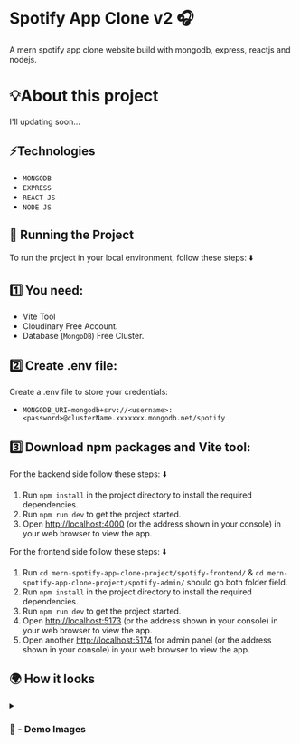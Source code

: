 # Spotify App Clone v2 🎧
A mern spotify app clone website build with mongodb, express, reactjs and nodejs.

# 💡About this project 

I'll updating soon...

## ⚡Technologies
* `MONGODB`
* `EXPRESS`
* `REACT JS`
* `NODE JS`

## 🚦 Running the Project

To run the project in your local environment, follow these steps: ⬇️

## 1️⃣ You need: 

- Vite Tool
- Cloudinary Free Account.
- Database (`MongoDB`) Free Cluster.

## 2️⃣ Create .env file:

Create a .env file to store your credentials:

- `MONGODB_URI=mongodb+srv://<username>:<password>@clusterName.xxxxxxx.mongodb.net/spotify`

## 3️⃣ Download npm packages and Vite tool:

For the backend side follow these steps: ⬇️

1. Run `npm install` in the project directory to install the required dependencies.
2. Run `npm run dev` to get the project started.
3. Open [http://localhost:4000](http://localhost:4000) (or the address shown in your console) in your web browser to view the app.

For the frontend side follow these steps: ⬇️

1. Run `cd mern-spotify-app-clone-project/spotify-frontend/` & `cd mern-spotify-app-clone-project/spotify-admin/` should go both folder field.
2. Run `npm install` in the project directory to install the required dependencies.
3. Run `npm run dev` to get the project started.
4. Open [http://localhost:5173](http://localhost:5173) (or the address shown in your console) in your web browser to view the app.
5. Open another [http://localhost:5174](http://localhost:5174) for admin panel (or the address shown in your console) in your web browser to view the app.

## 🌍 How it looks

<details>
<summary><h3> 📸 - Demo Images </h3></summary>


<img src='https://github.com/user-attachments/assets/668258f4-52d0-49c0-9ec7-1d421a160194' width="100%"/>

#

<img src='https://github.com/user-attachments/assets/197553c8-83e0-412f-a307-3c1df87063b8' width="100%"/>

#

<img src='https://github.com/user-attachments/assets/f68fbfbf-4694-4955-8a96-dd88a402d01f' width="100%"/>

#

<img src='https://github.com/user-attachments/assets/f89ae061-0774-4669-bc2e-9c962d8b2217' width="100%"/>

#

<img src='https://github.com/user-attachments/assets/0cd1871b-1b2b-4d4e-ad29-b09c4c707f4f' width="100%"/>

#

<img src='https://github.com/user-attachments/assets/d7c4e0b5-bb85-483b-bb22-febfcde729d0' width="100%"/>

#

<img src='https://github.com/user-attachments/assets/59f69abc-9b31-4248-9d75-eb9545f50bb1' width="100%"/>

#

<img src='https://github.com/user-attachments/assets/f8bb0275-67e5-4fc4-a28c-b832f541037d' width="100%"/>

</details>

